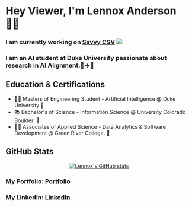 # Hey Viewer, I'm Lennox Anderson 👋🏽
### I am currently working on [Savvy CSV](https://savvycsv.com) [![](https://img.shields.io/static/v1?label=Sponsor&message=%E2%9D%A4&logo=GitHub&color=%23fe8e86)](https://github.com/sponsors/lennox55555)

### I am an AI student at Duke University passionate about research in AI Alignment.🧠→🤖

## Education & Certifications

- 🧑‍🎨 Masters of Engineering Student - Artificial Intelligence @ Duke University 💙
- 📚 Bachelor's of Science - Information Science @ University Colorado Boulder. 🦬
- 🧑‍💻 Associates of Applied Science - Data Analytics & Software Development @ Green River College. 🐊


## GitHub Stats


<div align="center">
  <a href="https://github.com/anuraghazra/github-readme-stats">
    <img src="https://github-readme-stats.vercel.app/api?username=lennox55555&show_icons=true&bg_color=45,2f2f2f,3f3f3f&title_color=00aaff&text_color=00aaff&rank_icon=percentile" alt="Lennox's GitHub stats">
  </a>
</div>

### My Portfolio: [Portfolio]
### My LinkedIn: [LinkedIn]

[Portfolio]: http://lennoxanderson.com
[LinkedIn]: https://www.linkedin.com/in/lennox-a/
